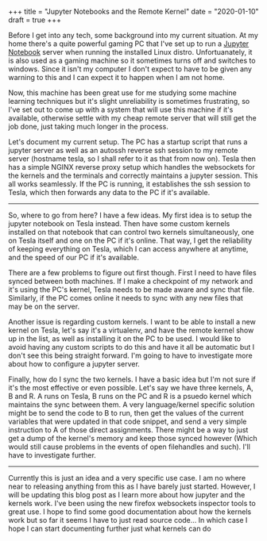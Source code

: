 +++
title = "Jupyter Notebooks and the Remote Kernel"
date = "2020-01-10"
draft = true
+++

Before I get into any tech, some background into my current situation.
At my home there's a quite powerful gaming PC that I've set up to run a [Jupyter
Notebook](https://jupyter.org) server when running the installed Linux distro.
Unfortuanately, it is also used as a gaming machine so it sometimes turns off
and switches to windows. Since it isn't my computer I don't expect to have to be
given any warning to this and I can expect it to happen when I am not home.

Now, this machine has been great use for me studying some machine learning
techniques but it's slight unreliability is sometimes frustrating, so I've set
out to come up with a system that will use this machine if it's available,
otherwise settle with my cheap remote server that will still get the job done,
just taking much longer in the process.

Let's document my current setup. The PC has a startup script that runs a jupyter
server as well as an autossh reverse ssh session to my remote server (hostname
tesla, so I shall refer to it as that from now on). Tesla then has a simple
NGINX reverse proxy setup which handles the websockets for the kernels and the
terminals and correctly maintains a jupyter session. This all works seamlessly.
If the PC is running, it establishes the ssh session to Tesla, which then
forwards any data to the PC if it's available.

--------------------------------------------------------------------------------

So, where to go from here? I have a few ideas. My first idea is to setup the
jupyter notebook on Tesla instead. Then have some custom kernels installed on
that notebook that can control two kernels simultaneously, one on Tesla itself
and one on the PC if it's online. That way, I get the reliability of keeping
everything on Tesla, which I can access anywhere at anytime, and the speed of
our PC if it's available.

There are a few problems to figure out first though. First I need to have files
synced between both machines. If I make a checkpoint of my network and it's
using the PC's kernel, Tesla needs to be made aware and sync that file.
Similarly, if the PC comes online it needs to sync with any new files that may
be on the server. 

Another issue is regarding custom kernels. I want to be able to install a new
kernel on Tesla, let's say it's a virtualenv, and have the remote kernel show up
in the list, as well as installing it on the PC to be used. I would like to
avoid having any custom scripts to do this and have it all be automatic but I
don't see this being straight forward. I'm going to have to investigate more
about how to configure a jupyter server.

Finally, how do I sync the two kernels. I have a basic idea but I'm not sure if
it's the most effective or even possible. Let's say we have three kernels, A, B
and R. A runs on Tesla, B runs on the PC and R is a psuedo kernel which
maintains the sync between them. A very language/kernel specific solution might
be to send the code to B to run, then get the values of the current variables
that were updated in that code snippet, and send a very simple instruction to A
of those direct assignments. There might be a way to just get a dump of the
kernel's memory and keep those synced however (Which would still cause problems
in the events of open filehandles and such). I'll have to investigate further.

--------------------------------------------------------------------------------

Currently this is just an idea and a very specific use case. I am no where near
to releasing anything from this as I have barely just started. However, I will
be updating this blog post as I learn more about how jupyter and the kernels
work. I've been using the new firefox websockets inspector tools to great use. I
hope to find some good documentation about how the kernels work but so far it
seems I have to just read source code... In which case I hope I can start
documenting further just what kernels can do
